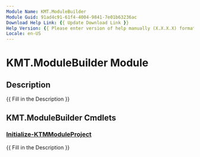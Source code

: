 ```yaml
---
Module Name: KMT.ModuleBuilder
Module Guid: 91ad4c91-61f4-4004-9841-7e01b63236ac
Download Help Link: {{ Update Download Link }}
Help Version: {{ Please enter version of help manually (X.X.X.X) format }}
Locale: en-US
---
```


# KMT.ModuleBuilder Module
## Description
{{ Fill in the Description }}

## KMT.ModuleBuilder Cmdlets
### [Initialize-KTMModuleProject](Initialize-KTMModuleProject.md)
{{ Fill in the Description }}

